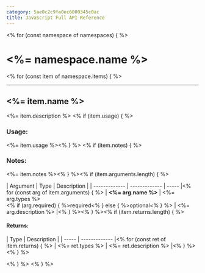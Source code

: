 ```yaml
---
category: 5ae0c2c9fa0ec6000345c0ac
title: JavaScript Full API Reference
---
```


<% for (const namespace of namespaces) { %>
# <%= namespace.name %>

<% for (const item of namespace.items) { %>
___
## <%= item.name %>
<%= item.description %>
<% if (item.usage)  { %>
### Usage:
<%= item.usage %><% } %>
<% if (item.notes)  { %>
### Notes:
<%= item.notes %><% } %><% if (item.arguments.length) { %>

| Argument | Type | Description |
| ------------- | ------------- | ----- |<% for (const arg of item.arguments) { %>
| **<%= arg.name %>** | <span class="mp-arg-type"><%= arg.types %></span></br></span><% if (arg.required) { %><span class="mp-arg-required">required</span><% } else { %><span class="mp-arg-optional">optional</span><% } %> | <%= arg.description %> |<% } %><% } %><% if (item.returns.length) { %>
#### Returns:
| Type | Description |
| ----- | ------------- |<% for (const ret of item.returns) { %>
| <span class="mp-arg-type"><%= ret.types %></span> | <%= ret.description %> |<% } %><% } %>

<% } %>
<% } %>

